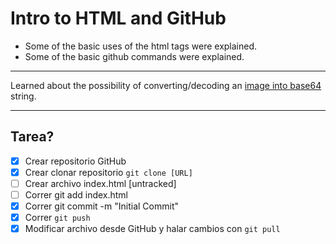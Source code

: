# Intro to HTML and GitHub

* Some of the basic uses of the html tags were explained.
* Some of the basic github commands were explained.
 
 ---
 Learned about the possibility of converting/decoding an [image into base64](https://base64.guru/converter/encode/image) string.

 ---

## Tarea?

- [x] Crear repositorio GitHub
- [x] Crear clonar repositorio `git clone [URL]`
- [ ] Crear archivo index.html [untracked]
- [ ] Correr git add index.html
- [x] Correr git commit -m "Initial Commit"
- [x] Correr `git push`
- [x] Modificar archivo desde GitHub y halar cambios con `git pull`
